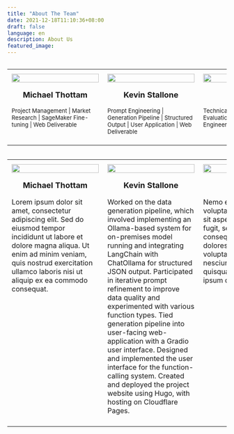 ```yaml
---
title: "About The Team"
date: 2021-12-18T11:10:36+08:00
draft: false
language: en
description: About Us
featured_image:
---
```


<div style="display: flex; justify-content: center;">
<table style="border-collapse: collapse; width: 100%; max-width: 800px;">
  <tr>
    <td style="width: 25%; padding: 10px; vertical-align: top;">
      <img src="/images/team_photos/michael.png" style="width: 100%; height: auto; max-width: 200px;">
      <p style="text-align: center; font-weight: bold; font-size: 18px">Michael Thottam</p>
      <p style="text-align: left; width: 200px; font-size: 13px">Project Management | Market Research | SageMaker Fine-tuning | Web Deliverable</p>
    </td>
    <td style="width: 25%; padding: 10px; vertical-align: top;">
      <img src="/images/team_photos/kevin.jpg" style="width: 100%; height: auto; max-width: 200px;">
      <p style="text-align: center; font-weight: bold; font-size: 18px">Kevin Stallone</p>
      <p style="text-align: left; width: 200px; font-size: 13px">Prompt Engineering | Generation Pipeline | Structured Output | User Application | Web Deliverable</p>
    </td>
    <td style="width: 25%; padding: 10px; vertical-align: top;">
      <img src="/images/team_photos/chi.jpg" style="width: 100%; height: auto; max-width: 200px;">
      <p style="text-align: center; font-weight: bold; font-size: 18px">Chi So</p>
      <p style="text-align: left; width: 200px; font-size: 13px">Technical Project Management | Evaluation Pipeline | AWS Engineering</p>
    </td>
    <td style="width: 25%; padding: 10px; vertical-align: top;">
      <img src="/images/team_photos/edward.png" style="width: 100%; height: auto; max-width: 200px;">
      <p style="text-align: center; font-weight: bold; font-size: 18px">Edward Shin</p>
      <p style="text-align: left; width: 200px; font-size: 13px">Prompt Engineering | Data Generation | Front-end Ideation | AWS Engineering</p>
    </td>
  </tr>
</table>
</div>

<div style="display: flex; justify-content: center;">
<table style="border-collapse: collapse; width: 100%; max-width: 800px;">
  <tr>
    <td style="width: 25%; padding: 10px; vertical-align: top;">
      <img src="/images/team_photos/michael.png" style="width: 100%; height: auto; max-width: 200px;">
      <p style="text-align: center; font-weight: bold; font-size: 18px">Michael Thottam</p>
      <p style="text-align: left; width: 200px;">Lorem ipsum dolor sit amet, consectetur adipiscing elit. Sed do eiusmod tempor incididunt ut labore et dolore magna aliqua. Ut enim ad minim veniam, quis nostrud exercitation ullamco laboris nisi ut aliquip ex ea commodo consequat.</p>
    </td>
    <td style="width: 25%; padding: 10px; vertical-align: top;">
      <img src="/images/team_photos/kevin.jpg" style="width: 100%; height: auto; max-width: 200px;">
      <p style="text-align: center; font-weight: bold; font-size: 18px">Kevin Stallone</p>
      <p style="text-align: left; width: 200px;">Worked on the data generation pipeline, which involved implementing an Ollama-based system for on-premises model running and integrating LangChain with ChatOllama for structured JSON output. Participated in iterative prompt refinement to improve data quality and experimented with various function types. Tied generation pipeline into user-facing web-application with a Gradio user interface. Designed and implemented the user interface for the function-calling system. Created and deployed the project website using Hugo, with hosting on Cloudflare Pages.</p>
    </td>
    <td style="width: 25%; padding: 10px; vertical-align: top;">
      <img src="/images/team_photos/chi.jpg" style="width: 100%; height: auto; max-width: 200px;">
      <p style="text-align: center; font-weight: bold; font-size: 18px">Chi So</p>
      <p style="text-align: left; width: 200px;">Nemo enim ipsam voluptatem quia voluptas sit aspernatur aut odit aut fugit, sed quia consequuntur magni dolores eos qui ratione voluptatem sequi nesciunt. Neque porro quisquam est, qui dolorem ipsum quia dolor sit amet.</p>
    </td>
    <td style="width: 25%; padding: 10px; vertical-align: top;">
      <img src="/images/team_photos/edward.png" style="width: 100%; height: auto; max-width: 200px;">
      <p style="text-align: center; font-weight: bold; font-size: 18px">Edward Shin</p>
      <p style="text-align: left; width: 200px;">Consectetur, adipisci velit, sed quia non numquam eius modi tempora incidunt ut labore et dolore magnam aliquam quaerat voluptatem. Ut enim ad minima veniam, quis nostrum exercitationem ullam corporis suscipit laboriosam.</p>
    </td>
  </tr>
</table>
</div>